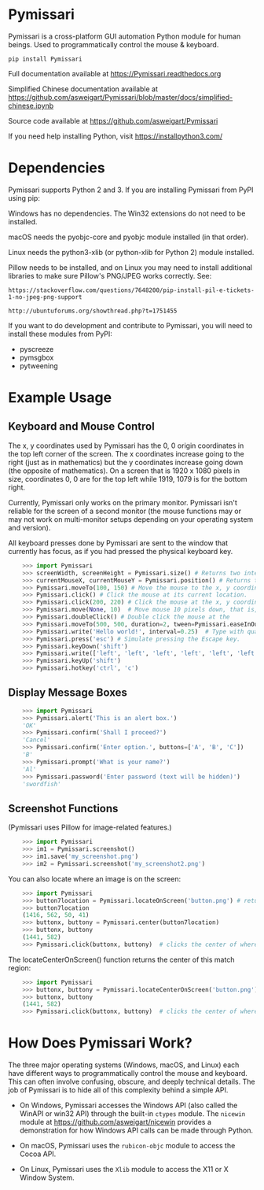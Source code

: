 Pymissari
=========

Pymissari is a  cross-platform GUI automation Python module for human beings. Used to programmatically control the mouse & keyboard.

`pip install Pymissari`

Full documentation available at https://Pymissari.readthedocs.org

Simplified Chinese documentation available at https://github.com/asweigart/Pymissari/blob/master/docs/simplified-chinese.ipynb

Source code available at https://github.com/asweigart/Pymissari

If you need help installing Python, visit https://installpython3.com/

Dependencies
============

Pymissari supports Python 2 and 3. If you are installing Pymissari from PyPI using pip:

Windows has no dependencies. The Win32 extensions do not need to be installed.

macOS needs the pyobjc-core and pyobjc module installed (in that order).

Linux needs the python3-xlib (or python-xlib for Python 2) module installed.

Pillow needs to be installed, and on Linux you may need to install additional libraries to make sure Pillow's PNG/JPEG works correctly. See:

    https://stackoverflow.com/questions/7648200/pip-install-pil-e-tickets-1-no-jpeg-png-support

    http://ubuntuforums.org/showthread.php?t=1751455

If you want to do development and contribute to Pymissari, you will need to install these modules from PyPI:

* pyscreeze
* pymsgbox
* pytweening

Example Usage
=============

Keyboard and Mouse Control
--------------------------

The x, y coordinates used by Pymissari has the 0, 0 origin coordinates in the top left corner of the screen. The x coordinates increase going to the right (just as in mathematics) but the y coordinates increase going down (the opposite of mathematics). On a screen that is 1920 x 1080 pixels in size, coordinates 0, 0 are for the top left while 1919, 1079 is for the bottom right.

Currently, Pymissari only works on the primary monitor. Pymissari isn't reliable for the screen of a second monitor (the mouse functions may or may not work on multi-monitor setups depending on your operating system and version).

All keyboard presses done by Pymissari are sent to the window that currently has focus, as if you had pressed the physical keyboard key.

```python
    >>> import Pymissari
    >>> screenWidth, screenHeight = Pymissari.size() # Returns two integers, the width and height of the screen. (The primary monitor, in multi-monitor setups.)
    >>> currentMouseX, currentMouseY = Pymissari.position() # Returns two integers, the x and y of the mouse cursor's current position.
    >>> Pymissari.moveTo(100, 150) # Move the mouse to the x, y coordinates 100, 150.
    >>> Pymissari.click() # Click the mouse at its current location.
    >>> Pymissari.click(200, 220) # Click the mouse at the x, y coordinates 200, 220.
    >>> Pymissari.move(None, 10)  # Move mouse 10 pixels down, that is, move the mouse relative to its current position.
    >>> Pymissari.doubleClick() # Double click the mouse at the
    >>> Pymissari.moveTo(500, 500, duration=2, tween=Pymissari.easeInOutQuad) # Use tweening/easing function to move mouse over 2 seconds.
    >>> Pymissari.write('Hello world!', interval=0.25)  # Type with quarter-second pause in between each key.
    >>> Pymissari.press('esc') # Simulate pressing the Escape key.
    >>> Pymissari.keyDown('shift')
    >>> Pymissari.write(['left', 'left', 'left', 'left', 'left', 'left'])
    >>> Pymissari.keyUp('shift')
    >>> Pymissari.hotkey('ctrl', 'c')
```

Display Message Boxes
---------------------
```python
    >>> import Pymissari
    >>> Pymissari.alert('This is an alert box.')
    'OK'
    >>> Pymissari.confirm('Shall I proceed?')
    'Cancel'
    >>> Pymissari.confirm('Enter option.', buttons=['A', 'B', 'C'])
    'B'
    >>> Pymissari.prompt('What is your name?')
    'Al'
    >>> Pymissari.password('Enter password (text will be hidden)')
    'swordfish'
```

Screenshot Functions
--------------------

(Pymissari uses Pillow for image-related features.)
```python
    >>> import Pymissari
    >>> im1 = Pymissari.screenshot()
    >>> im1.save('my_screenshot.png')
    >>> im2 = Pymissari.screenshot('my_screenshot2.png')
```
You can also locate where an image is on the screen:
```python
    >>> import Pymissari
    >>> button7location = Pymissari.locateOnScreen('button.png') # returns (left, top, width, height) of matching region
    >>> button7location
    (1416, 562, 50, 41)
    >>> buttonx, buttony = Pymissari.center(button7location)
    >>> buttonx, buttony
    (1441, 582)
    >>> Pymissari.click(buttonx, buttony)  # clicks the center of where the button was found
```
The locateCenterOnScreen() function returns the center of this match region:
```python
    >>> import Pymissari
    >>> buttonx, buttony = Pymissari.locateCenterOnScreen('button.png') # returns (x, y) of matching region
    >>> buttonx, buttony
    (1441, 582)
    >>> Pymissari.click(buttonx, buttony)  # clicks the center of where the button was found
```

How Does Pymissari Work?
========================

The three major operating systems (Windows, macOS, and Linux) each have different ways to programmatically control the mouse and keyboard. This can often involve confusing, obscure, and deeply technical details. The job of Pymissari is to hide all of this complexity behind a simple API.

* On Windows, Pymissari accesses the Windows API (also called the WinAPI or win32 API) through the built-in `ctypes` module. The `nicewin` module at https://github.com/asweigart/nicewin provides a demonstration for how Windows API calls can be made through Python.

* On macOS, Pymissari uses the `rubicon-objc` module to access the Cocoa API.

* On Linux, Pymissari uses the `Xlib` module to access the X11 or X Window System.

